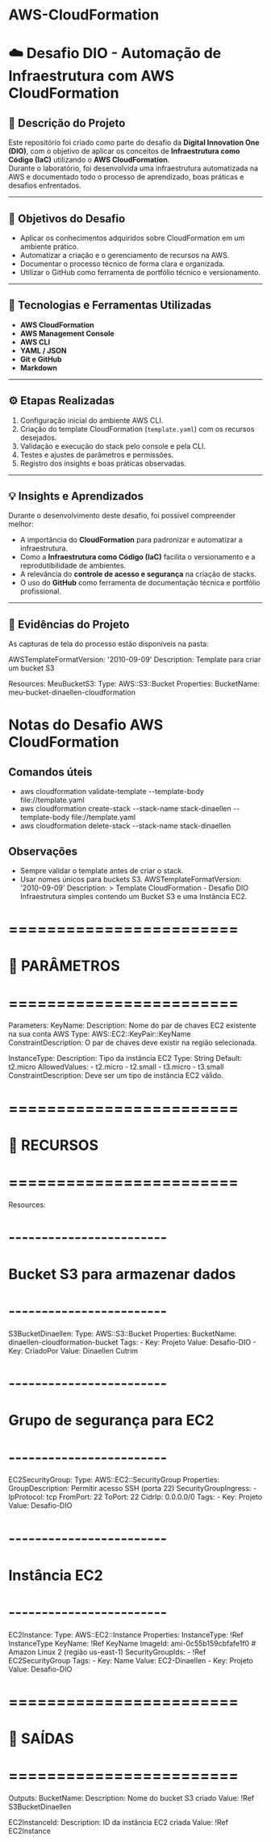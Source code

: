# AWS-CloudFormation
# ☁️ Desafio DIO - Automação de Infraestrutura com AWS CloudFormation

## 📘 Descrição do Projeto
Este repositório foi criado como parte do desafio da **Digital Innovation One (DIO)**, com o objetivo de aplicar os conceitos de **Infraestrutura como Código (IaC)** utilizando o **AWS CloudFormation**.  
Durante o laboratório, foi desenvolvida uma infraestrutura automatizada na AWS e documentado todo o processo de aprendizado, boas práticas e desafios enfrentados.

---

## 🎯 Objetivos do Desafio
- Aplicar os conhecimentos adquiridos sobre CloudFormation em um ambiente prático.  
- Automatizar a criação e o gerenciamento de recursos na AWS.  
- Documentar o processo técnico de forma clara e organizada.  
- Utilizar o GitHub como ferramenta de portfólio técnico e versionamento.

---

## 🧰 Tecnologias e Ferramentas Utilizadas
- **AWS CloudFormation**
- **AWS Management Console**
- **AWS CLI**
- **YAML / JSON**
- **Git e GitHub**
- **Markdown**

---

## ⚙️ Etapas Realizadas
1. Configuração inicial do ambiente AWS CLI.  
2. Criação do template CloudFormation (`template.yaml`) com os recursos desejados.  
3. Validação e execução do stack pelo console e pela CLI.  
4. Testes e ajustes de parâmetros e permissões.  
5. Registro dos insights e boas práticas observadas.

---

## 💡 Insights e Aprendizados
Durante o desenvolvimento deste desafio, foi possível compreender melhor:
- A importância do **CloudFormation** para padronizar e automatizar a infraestrutura.  
- Como a **Infraestrutura como Código (IaC)** facilita o versionamento e a reprodutibilidade de ambientes.  
- A relevância do **controle de acesso e segurança** na criação de stacks.  
- O uso do **GitHub** como ferramenta de documentação técnica e portfólio profissional.

---

## 📸 Evidências do Projeto
As capturas de tela do processo estão disponíveis na pasta:

AWSTemplateFormatVersion: '2010-09-09'
Description: Template para criar um bucket S3

Resources:
  MeuBucketS3:
    Type: AWS::S3::Bucket
    Properties:
      BucketName: meu-bucket-dinaellen-cloudformation
# Notas do Desafio AWS CloudFormation

## Comandos úteis
- aws cloudformation validate-template --template-body file://template.yaml
- aws cloudformation create-stack --stack-name stack-dinaellen --template-body file://template.yaml
- aws cloudformation delete-stack --stack-name stack-dinaellen

## Observações
- Sempre validar o template antes de criar o stack.
- Usar nomes únicos para buckets S3.
AWSTemplateFormatVersion: '2010-09-09'
Description: >
  Template CloudFormation - Desafio DIO
  Infraestrutura simples contendo um Bucket S3 e uma Instância EC2.

# ========================
# 🔹 PARÂMETROS
# ========================
Parameters:
  KeyName:
    Description: Nome do par de chaves EC2 existente na sua conta AWS
    Type: AWS::EC2::KeyPair::KeyName
    ConstraintDescription: O par de chaves deve existir na região selecionada.

  InstanceType:
    Description: Tipo da instância EC2
    Type: String
    Default: t2.micro
    AllowedValues:
      - t2.micro
      - t2.small
      - t3.micro
      - t3.small
    ConstraintDescription: Deve ser um tipo de instância EC2 válido.

# ========================
# 🔹 RECURSOS
# ========================
Resources:

  # ------------------------
  # Bucket S3 para armazenar dados
  # ------------------------
  S3BucketDinaellen:
    Type: AWS::S3::Bucket
    Properties:
      BucketName: dinaellen-cloudformation-bucket
      Tags:
        - Key: Projeto
          Value: Desafio-DIO
        - Key: CriadoPor
          Value: Dinaellen Cutrim

  # ------------------------
  # Grupo de segurança para EC2
  # ------------------------
  EC2SecurityGroup:
    Type: AWS::EC2::SecurityGroup
    Properties:
      GroupDescription: Permitir acesso SSH (porta 22)
      SecurityGroupIngress:
        - IpProtocol: tcp
          FromPort: 22
          ToPort: 22
          CidrIp: 0.0.0.0/0
      Tags:
        - Key: Projeto
          Value: Desafio-DIO

  # ------------------------
  # Instância EC2
  # ------------------------
  EC2Instance:
    Type: AWS::EC2::Instance
    Properties:
      InstanceType: !Ref InstanceType
      KeyName: !Ref KeyName
      ImageId: ami-0c55b159cbfafe1f0  # Amazon Linux 2 (região us-east-1)
      SecurityGroupIds:
        - !Ref EC2SecurityGroup
      Tags:
        - Key: Name
          Value: EC2-Dinaellen
        - Key: Projeto
          Value: Desafio-DIO

# ========================
# 🔹 SAÍDAS
# ========================
Outputs:
  BucketName:
    Description: Nome do bucket S3 criado
    Value: !Ref S3BucketDinaellen

  EC2InstanceId:
    Description: ID da instância EC2 criada
    Value: !Ref EC2Instance






